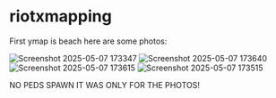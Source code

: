 # riotxmapping

First ymap is beach here are some photos:

![Screenshot 2025-05-07 173347](https://github.com/user-attachments/assets/0ec2c590-90e7-4761-988b-4ca3563bba11)
![Screenshot 2025-05-07 173640](https://github.com/user-attachments/assets/1b148d0b-1906-453a-a417-d55f97dea1f8)
![Screenshot 2025-05-07 173615](https://github.com/user-attachments/assets/d313a111-9aad-4951-9679-30cafc87c6f3)
![Screenshot 2025-05-07 173515](https://github.com/user-attachments/assets/dd403c5b-7a05-4700-92ec-e1aee9869f88)

NO PEDS SPAWN IT WAS ONLY FOR THE PHOTOS!
